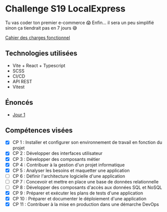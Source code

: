 # Challenge S19 LocalExpress

Tu vas coder ton premier e-commerce 😱
Enfin… il sera un peu simplifié sinon ça tiendrait pas en 7 jours 😅

[Cahier des charges fonctionnel](./__docs/CDCF.md)

## Technologies utilisées

- Vite + React + Typescript
- SCSS
- CI/CD
- API REST
- Vitest

## Énoncés

- [Jour 1](./__docs/énoncés/J01.md)

## Compétences visées

- [x] CP 1 : Installer et configurer son environnement de travail en fonction du projet
- [x] CP 2 : Développer des interfaces utilisateur
- [x] CP 3 : Développer des composants métier
- [x] CP 4 : Contribuer à la gestion d'un projet informatique
- [x] CP 5 : Analyser les besoins et maquetter une application
- [ ] CP 6 : Définir l'architecture logicielle d'une application
- [ ] CP 7 : Concevoir et mettre en place une base de données relationnelle
- [ ] CP 8 : Développer des composants d'accès aux données SQL et NoSQL
- [x] CP 9 : Préparer et exécuter les plans de tests d'une application
- [x] CP 10 : Préparer et documenter le déploiement d'une application
- [x] CP 11 : Contribuer à la mise en production dans une démarche DevOps
